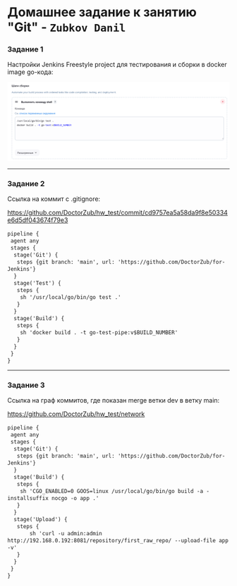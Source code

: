 # Домашнее задание к занятию "Git" - `Zubkov Danil`

### Задание 1

Настройки Jenkins Freestyle project для тестирования и сборки в docker image go-кода:

![Jenkins setting](https://github.com/DoctorZub/netology_homeworks/blob/main/img/Jenkins_setting.png)

---

### Задание 2

Ссылка на коммит с .gitignore:

https://github.com/DoctorZub/hw_test/commit/cd9757ea5a58da9f8e50334e6d5df043674f79e3

```
pipeline {
 agent any
 stages {
  stage('Git') {
   steps {git branch: 'main', url: 'https://github.com/DoctorZub/for-Jenkins'}
  }
  stage('Test') {
   steps {
    sh '/usr/local/go/bin/go test .'
   }
  }
  stage('Build') {
   steps {
    sh 'docker build . -t go-test-pipe:v$BUILD_NUMBER'
   }
  }
 }
}
```

---

### Задание 3

Ссылка на граф коммитов, где показан merge ветки dev в ветку main:

https://github.com/DoctorZub/hw_test/network
```
pipeline {
 agent any
 stages {
  stage('Git') {
   steps {git branch: 'main', url: 'https://github.com/DoctorZub/for-Jenkins'}
  }
  stage('Build') {
   steps {
    sh 'CGO_ENABLED=0 GOOS=linux /usr/local/go/bin/go build -a -installsuffix nocgo -o app .'
   }
  }
  stage('Upload') {
   steps {
       sh 'curl -u admin:admin http://192.168.0.192:8081/repository/first_raw_repo/ --upload-file app -v'
   }
  }
 }
}
```
